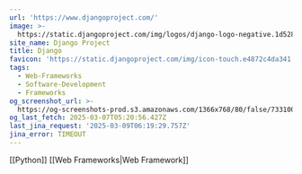 ```yaml
---
url: 'https://www.djangoproject.com/'
image: >-
  https://static.djangoproject.com/img/logos/django-logo-negative.1d528e2cb5fb.png
site_name: Django Project
title: Django
favicon: 'https://static.djangoproject.com/img/icon-touch.e4872c4da341.png'
tags:
  - Web-Frameworks
  - Software-Development
  - Frameworks
og_screenshot_url: >-
  https://og-screenshots-prod.s3.amazonaws.com/1366x768/80/false/7331003f4e8f8f20cfd89538185f704112adb0ffab5a76075f73fb0a1f6d20cd.jpeg
og_last_fetch: 2025-03-07T05:20:56.427Z
last_jina_request: '2025-03-09T06:19:29.757Z'
jina_error: TIMEOUT
---
```

[[Python]] [[Web Frameworks|Web Framework]]
